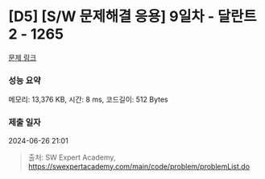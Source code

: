 # [D5] [S/W 문제해결 응용] 9일차 - 달란트2 - 1265 

[문제 링크](https://swexpertacademy.com/main/code/problem/problemDetail.do?contestProbId=AV18R8FKIvoCFAZN) 

### 성능 요약

메모리: 13,376 KB, 시간: 8 ms, 코드길이: 512 Bytes

### 제출 일자

2024-06-26 21:01



> 출처: SW Expert Academy, https://swexpertacademy.com/main/code/problem/problemList.do